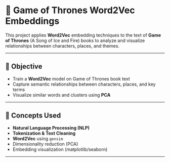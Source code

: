 # 🐉 Game of Thrones Word2Vec Embeddings

This project applies **Word2Vec** embedding techniques to the text of **Game of Thrones** (A Song of Ice and Fire) books to analyze and visualize relationships between characters, places, and themes.

---

## 📌 Objective

- Train a **Word2Vec** model on Game of Thrones book text
- Capture semantic relationships between characters, places, and key terms
- Visualize similar words and clusters using **PCA**

---

## 🧠 Concepts Used

- **Natural Language Processing (NLP)**
- **Tokenization & Text Cleaning**
- **Word2Vec** using `gensim`
- Dimensionality reduction (PCA)
- Embedding visualization (matplotlib/seaborn)

---



